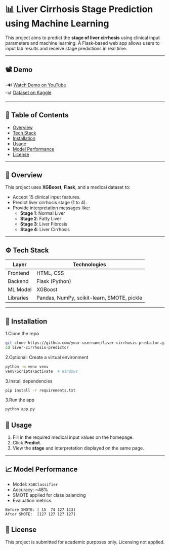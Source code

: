 # 📊 Liver Cirrhosis Stage Prediction using Machine Learning

This project aims to predict the **stage of liver cirrhosis** using clinical input parameters and machine learning. A Flask-based web app allows users to input lab results and receive stage predictions in real time.

---

## 📽️ Demo

-🔊 [Watch Demo on YouTube](https://www.youtube.com/watch?v=pR4RzRVORrE)  
-📊 [Dataset on Kaggle](https://www.kaggle.com/datasets/bhavanipriya222/liver-cirrhosis-prediction)

---

## 📌 Table of Contents

- [Overview](#overview)
- [Tech Stack](#tech-stack)
- [Installation](#installation)
- [Usage](#usage)
- [Model Performance](#model-performance)
- [License](#license)

---

## 🧠 Overview

This project uses **XGBoost**, **Flask**, and a medical dataset to:

- Accept 15 clinical input features.
- Predict liver cirrhosis stage (1 to 4).
- Provide interpretation messages like:
  - **Stage 1**: Normal Liver
  - **Stage 2**: Fatty Liver
  - **Stage 3**: Liver Fibrosis
  - **Stage 4**: Liver Cirrhosis

---

## ⚙️ Tech Stack

| Layer     | Technologies                               |
|-----------|--------------------------------------------|
| Frontend  | HTML, CSS                                  |
| Backend   | Flask (Python)                             |
| ML Model  | XGBoost                                    |
| Libraries | Pandas, NumPy, scikit-learn, SMOTE, pickle |

---

## 🔧 Installation

1.Clone the repo
```bash
git clone https://github.com/your-username/liver-cirrhosis-predictor.git
cd liver-cirrhosis-predictor
```
2.Optional: Create a virtual environment
```bash
python -m venv venv
venv\Scripts\activate  # Windows
```
3.Install dependencies
```bash
pip install -r requirements.txt
```
3.Run the app
```bash
python app.py
```
## 🧪 Usage

1. Fill in the required medical input values on the homepage.
2. Click **Predict**.
3. View the **stage** and interpretation displayed on the same page.

---

## 📈 Model Performance

- Model: `XGBClassifier`
- Accuracy: ~48%
- SMOTE applied for class balancing
- Evaluation metrics:

```text
Before SMOTE: [ 15  74 127 113]  
After SMOTE:  [127 127 127 127]
```
## 📜 License

This project is submitted for academic purposes only. Licensing not applied.

